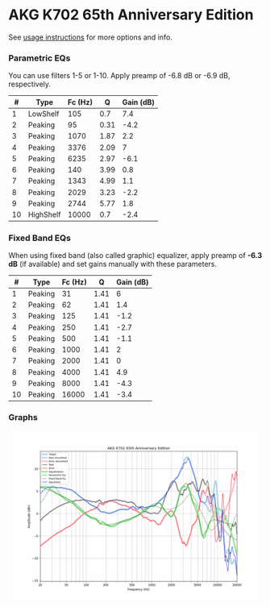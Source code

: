 # AKG K702 65th Anniversary Edition
See [usage instructions](https://github.com/jaakkopasanen/AutoEq#usage) for more options and info.

### Parametric EQs
You can use filters 1-5 or 1-10. Apply preamp of -6.8 dB or -6.9 dB, respectively.

|   # | Type      |   Fc (Hz) |    Q |   Gain (dB) |
|-----|-----------|-----------|------|-------------|
|   1 | LowShelf  |       105 | 0.7  |         7.4 |
|   2 | Peaking   |        95 | 0.31 |        -4.2 |
|   3 | Peaking   |      1070 | 1.87 |         2.2 |
|   4 | Peaking   |      3376 | 2.09 |         7   |
|   5 | Peaking   |      6235 | 2.97 |        -6.1 |
|   6 | Peaking   |       140 | 3.99 |         0.8 |
|   7 | Peaking   |      1343 | 4.99 |         1.1 |
|   8 | Peaking   |      2029 | 3.23 |        -2.2 |
|   9 | Peaking   |      2744 | 5.77 |         1.8 |
|  10 | HighShelf |     10000 | 0.7  |        -2.4 |

### Fixed Band EQs
When using fixed band (also called graphic) equalizer, apply preamp of **-6.3 dB** (if available) and set gains manually with these parameters.

|   # | Type    |   Fc (Hz) |    Q |   Gain (dB) |
|-----|---------|-----------|------|-------------|
|   1 | Peaking |        31 | 1.41 |         6   |
|   2 | Peaking |        62 | 1.41 |         1.4 |
|   3 | Peaking |       125 | 1.41 |        -1.2 |
|   4 | Peaking |       250 | 1.41 |        -2.7 |
|   5 | Peaking |       500 | 1.41 |        -1.1 |
|   6 | Peaking |      1000 | 1.41 |         2   |
|   7 | Peaking |      2000 | 1.41 |         0   |
|   8 | Peaking |      4000 | 1.41 |         4.9 |
|   9 | Peaking |      8000 | 1.41 |        -4.3 |
|  10 | Peaking |     16000 | 1.41 |        -3.4 |

### Graphs
![](./AKG%20K702%2065th%20Anniversary%20Edition.png)
